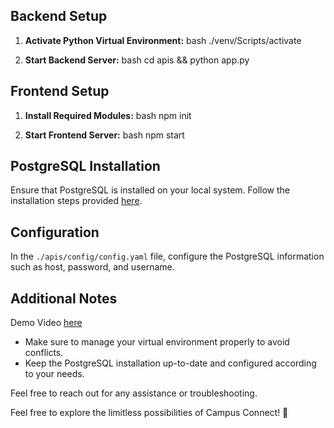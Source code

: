 ## Backend Setup

1. **Activate Python Virtual Environment:**
   bash
   ./venv/Scripts/activate
   

2. **Start Backend Server:**
   bash
   cd apis && python app.py
   

## Frontend Setup

1. **Install Required Modules:**
   bash
   npm init
   

2. **Start Frontend Server:**
   bash
   npm start
   

## PostgreSQL Installation

Ensure that PostgreSQL is installed on your local system. Follow the installation steps provided [here](https://www.w3schools.com/postgresql/postgresql_install.php).

## Configuration

In the `./apis/config/config.yaml` file, configure the PostgreSQL information such as host, password, and username.

## Additional Notes
Demo Video [here](https://youtu.be/oADbo3I208k)
- Make sure to manage your virtual environment properly to avoid conflicts.
- Keep the PostgreSQL installation up-to-date and configured according to your needs.

Feel free to reach out for any assistance or troubleshooting.

Feel free to explore the limitless possibilities of Campus Connect! 🚀
